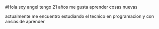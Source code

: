 #Hola soy angel tengo 21 años me gusta aprender cosas nuevas

actualmente me encuentro estudiando el tecnico en programacion y con ansias de aprender
